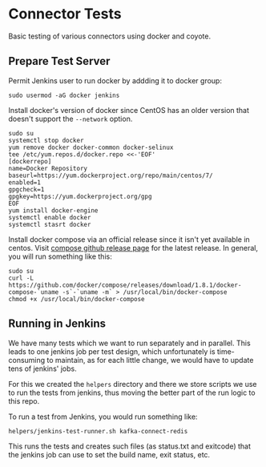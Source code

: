 # Connector Tests #

Basic testing of various connectors using docker and coyote.


## Prepare Test Server ##

Permit Jenkins user to run docker by addding it to docker group:

    sudo usermod -aG docker jenkins

Install docker's version of docker since CentOS has an older version that
doesn't support the `--network` option.

    sudo su
    systemctl stop docker
    yum remove docker docker-common docker-selinux
    tee /etc/yum.repos.d/docker.repo <<-'EOF'
    [dockerrepo]
    name=Docker Repository
    baseurl=https://yum.dockerproject.org/repo/main/centos/7/
    enabled=1
    gpgcheck=1
    gpgkey=https://yum.dockerproject.org/gpg
    EOF
    yum install docker-engine
    systemctl enable docker
    systemctl stasrt docker

Install docker compose via an official release since it isn't yet available in
centos.
Visit [compose github release page](https://github.com/docker/compose/releases)
for the latest release. In general, you will run something like this:

    sudo su
    curl -L https://github.com/docker/compose/releases/download/1.8.1/docker-compose-`uname -s`-`uname -m` > /usr/local/bin/docker-compose
    chmod +x /usr/local/bin/docker-compose

## Running in Jenkins

We have many tests which we want to run separately and in parallel. This leads
to one jenkins job per test design, which unfortunately is time-consuming to
maintain, as for each little change, we would have to update tens of jenkins'
jobs.

For this we created the `helpers` directory and there we store scripts we use
to run the tests from jenkins, thus moving the better part of the run logic to
this repo.

To run a test from Jenkins, you would run something like:

    helpers/jenkins-test-runner.sh kafka-connect-redis

This runs the tests and creates such files (as status.txt and exitcode) that
the jenkins job can use to set the build name, exit status, etc.

